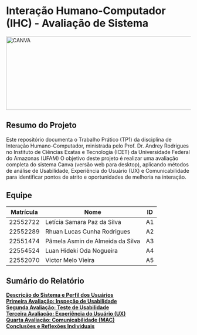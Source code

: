 # Interação Humano-Computador (IHC) - Avaliação de Sistema
<img width="800" height="200" alt="CANVA" src="https://github.com/user-attachments/assets/c4691512-7fcf-4c1b-875a-10c0ff3619d3" />

## Resumo do Projeto
Este repositório documenta o Trabalho Prático (TP1) da disciplina de Interação Humano-Computador, ministrada pelo Prof. Dr. Andrey Rodrigues no Instituto de Ciências Exatas e Tecnologia (ICET) da Universidade Federal do Amazonas (UFAM)
O objetivo deste projeto é realizar uma avaliação completa do sistema Canva (versão web para desktop), aplicando métodos de análise de Usabilidade, Experiência do Usuário (UX) e Comunicabilidade para identificar pontos de atrito e oportunidades de melhoria na interação.

## Equipe
|Matrícula|Nome|ID|
|-|-|-|
|22552722|Letícia Samara Paz da Silva|A1|
|22552289|Rhuan Lucas Cunha Rodrigues|A2|
|22551474|Pâmela Asmin de Almeida da Silva|A3|
|22554524|Luan Hideki Oda Nogueira|A4|
|22552070|Victor Melo Vieira|A5|

## Sumário do Relatório

[**Descrição do Sistema e Perfil dos Usuários**](IP1/1-descrição-sistema.md)<br>
[**Primeira Avaliação: Inspeção de Usabilidade**](IP1/2-Inspeção-Usabilidade.md) <br>
[**Segunda Avaliação: Teste de Usabilidade**](IP1/3-Teste-Usabilidade.md)<br>
[**Terceira Avaliação: Experiência do Usuário (UX)**](IP1/4-Avaliação-UX.md)<br>
[**Quarta Avaliação: Comunicabilidade (MAC)**](IP1/5-Avaliação-Comunicabilidade.md)<br>
[**Conclusões e Reflexões Individuais**](IP1/6-Conclusões.md)<br>

